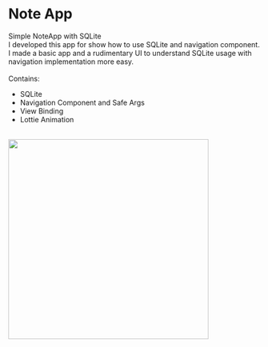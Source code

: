 # Note App
Simple NoteApp with SQLite
<br/>
I developed this app for show how to use SQLite and navigation component. I made a basic app and a rudimentary UI to understand SQLite usage with navigation implementation more easy.
<br/>
<br/>Contains:<br/>
* SQLite<br/>
* Navigation Component and Safe Args<br/>
* View Binding<br/>
* Lottie Animation<br/>
<br/>
<img src="https://github.com/alierdemalkoc/NoteApp/assets/61827898/f287aa80-743b-4044-bd41-43dd50977af7" width="400" height="400"/>




